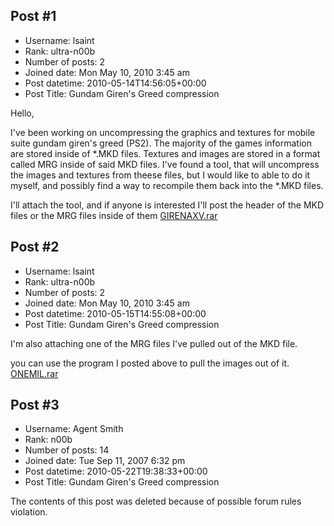 ## Post #1
- Username: lsaint
- Rank: ultra-n00b
- Number of posts: 2
- Joined date: Mon May 10, 2010 3:45 am
- Post datetime: 2010-05-14T14:56:05+00:00
- Post Title: Gundam Giren's Greed compression

Hello,

I've been working on uncompressing the graphics and textures for mobile suite gundam giren's greed (PS2). The majority of the games information are stored inside of *.MKD files. Textures and images are stored in a format called MRG inside of said MKD files. I've found a tool, that will uncompress the images and textures from theese files, but I would like to able to do it myself, and possibly find a way to recompile them back into the *.MKD files.

I'll attach the tool, and if anyone is interested I'll post the header of the MKD files
or the MRG files inside of them
[GIRENAXV.rar](https://xentaxbackup.github.io/file/3039_GIRENAXV.rar)
## Post #2
- Username: lsaint
- Rank: ultra-n00b
- Number of posts: 2
- Joined date: Mon May 10, 2010 3:45 am
- Post datetime: 2010-05-15T14:55:08+00:00
- Post Title: Gundam Giren's Greed compression

I'm also attaching one of the MRG files I've pulled out of the MKD file.

you can use the program I posted above to pull the images out of it.
[ONEMIL.rar](https://xentaxbackup.github.io/file/3040_ONEMIL.rar)
## Post #3
- Username: Agent Smith
- Rank: n00b
- Number of posts: 14
- Joined date: Tue Sep 11, 2007 6:32 pm
- Post datetime: 2010-05-22T19:38:33+00:00
- Post Title: Gundam Giren's Greed compression

The contents of this post was deleted because of possible forum rules violation.
